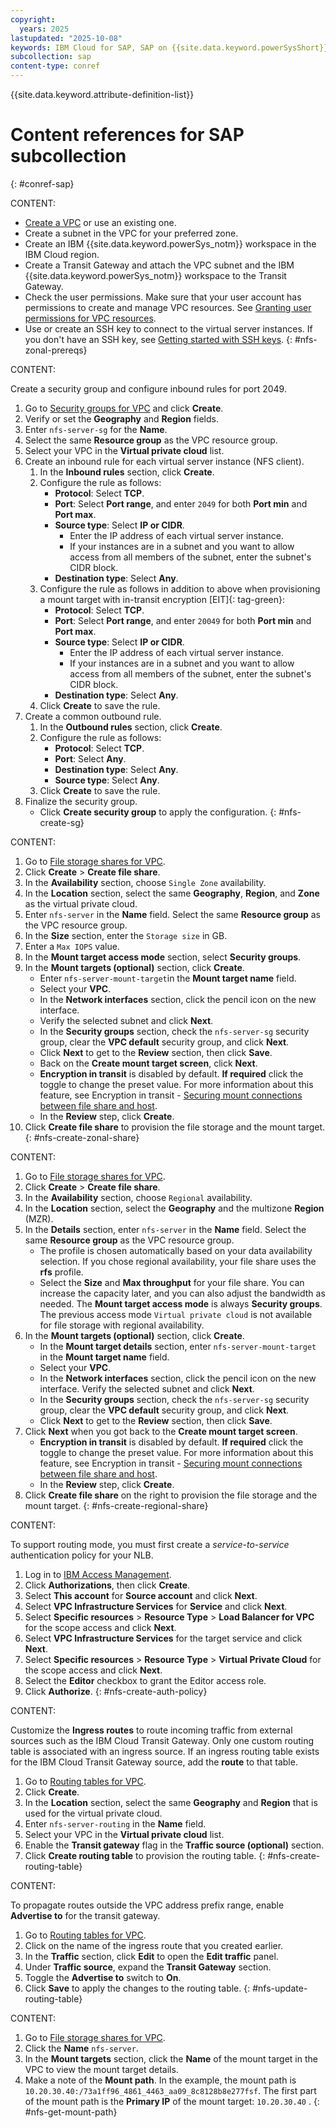 ```yaml
---
copyright:
  years: 2025
lastupdated: "2025-10-08"
keywords: IBM Cloud for SAP, SAP on {{site.data.keyword.powerSysShort}}
subcollection: sap
content-type: conref
---
```


{{site.data.keyword.attribute-definition-list}}

# Content references for SAP subcollection
{: #conref-sap}



CONTENT:

- [Create a VPC](/docs/vpc?topic=vpc-getting-started&interface=ui) or use an existing one.
- Create a subnet in the VPC for your preferred zone.
- Create an IBM {{site.data.keyword.powerSys_notm}} workspace in the IBM Cloud region.
- Create a Transit Gateway and attach the VPC subnet and the IBM {{site.data.keyword.powerSys_notm}} workspace to the Transit Gateway.
- Check the user permissions.
   Make sure that your user account has permissions to create and manage VPC resources.
   See [Granting user permissions for VPC resources](/docs/vpc?topic=vpc-managing-user-permissions-for-vpc-resources).
- Use or create an SSH key to connect to the virtual server instances.
   If you don't have an SSH key, see [Getting started with SSH keys](/docs/vpc?topic=vpc-ssh-keys).
{: #nfs-zonal-prereqs}






CONTENT:

Create a security group and configure inbound rules for port 2049.
1. Go to [Security groups for VPC](/infrastructure/network/securityGroups) and click **Create**.
1. Verify or set the **Geography** and **Region** fields.
1. Enter `nfs-server-sg` for the **Name**.
1. Select the same **Resource group** as the VPC resource group.
1. Select your VPC in the **Virtual private cloud** list.
1. Create an inbound rule for each virtual server instance (NFS client).
   1. In the **Inbound rules** section, click **Create**.
   1. Configure the rule as follows:
      - **Protocol**: Select **TCP**.
      - **Port**: Select **Port range**, and enter `2049` for both **Port min** and **Port max**.
      - **Source type**: Select **IP or CIDR**.
         - Enter the IP address of each virtual server instance.
         - If your instances are in a subnet and you want to allow access from all members of the subnet, enter the subnet's CIDR block.
      - **Destination type**: Select **Any**.
   1. Configure the rule as follows in addition to above when provisioning a mount target with in-transit encryption [EIT]{: tag-green}:
      - **Protocol**: Select **TCP**.
      - **Port**: Select **Port range**, and enter `20049` for both **Port min** and **Port max**.
      - **Source type**: Select **IP or CIDR**.
         - Enter the IP address of each virtual server instance.
         - If your instances are in a subnet and you want to allow access from all members of the subnet, enter the subnet's CIDR block.
      - **Destination type**: Select **Any**.
   1. Click **Create** to save the rule.
1. Create a common outbound rule.
   1. In the **Outbound rules** section, click **Create**.
   1. Configure the rule as follows:
      - **Protocol**: Select **TCP**.
      - **Port**: Select **Any**.
      - **Destination type**: Select **Any**.
      - **Source type**: Select **Any**.
   1. Click **Create** to save the rule.
1. Finalize the security group.
   - Click **Create security group** to apply the configuration.
{: #nfs-create-sg}






CONTENT:

1. Go to [File storage shares for VPC](/infrastructure/storage/fileShares).
1. Click **Create** > **Create file share**.
1. In the **Availability** section, choose `Single Zone` availability.
1. In the **Location** section, select the same **Geography**, **Region**, and **Zone** as the virtual private cloud.
1. Enter `nfs-server` in the **Name** field.
   Select the same **Resource group** as the VPC resource group.
1. In the **Size** section, enter the `Storage size` in GB.
1. Enter a `Max IOPS` value.
1. In the **Mount target access mode** section, select **Security groups**.
1. In the **Mount targets (optional)** section, click **Create**.
   - Enter `nfs-server-mount-target`in the **Mount target name** field.
   - Select your **VPC**.
   - In the **Network interfaces** section, click the pencil icon on the new interface.
   - Verify the selected subnet and click **Next**.
   - In the **Security groups** section, check the `nfs-server-sg` security group, clear the **VPC default** security group, and click **Next**.
   - Click **Next** to get to the **Review** section, then click **Save**.
   - Back on the **Create mount target screen**, click **Next**.
   - **Encryption in transit** is disabled by default. **If required** click the toggle to change the preset value. For more information about this feature, see Encryption in transit - [Securing mount connections between file share and host](/docs/vpc?topic=vpc-file-storage-vpc-eit).
   - In the **Review** step, click **Create**.
1. Click **Create file share** to provision the file storage and the mount target.
{: #nfs-create-zonal-share}






CONTENT:

1. Go to [File storage shares for VPC](/infrastructure/storage/fileShares).
1. Click **Create** > **Create file share**.
1. In the **Availability** section, choose `Regional` availability.
1. In the **Location** section, select the **Geography** and the multizone **Region** (MZR).
1. In the **Details** section, enter `nfs-server` in the **Name** field.
   Select the same **Resource group** as the VPC resource group.
   - The profile is chosen automatically based on your data availability selection.
      If you chose regional availability, your file share uses the **rfs** profile.
   - Select the **Size** and **Max throughput** for your file share.
      You can increase the capacity later, and you can also adjust the bandwidth as needed.
   The **Mount target access mode** is always **Security groups**.
   The previous access mode `Virtual private cloud` is not available for file storage with regional availability.
1. In the **Mount targets (optional)** section, click **Create**.
   - In the **Mount target details** section, enter `nfs-server-mount-target` in the **Mount target name** field.
   - Select your **VPC**.
   - In the **Network interfaces** section, click the pencil icon on the new interface.
      Verify the selected subnet and click **Next**.
   - In the **Security groups** section, check the `nfs-server-sg` security group, clear the **VPC default** security group, and click **Next**.
   - Click **Next** to get to the **Review** section, then click **Save**.
1. Click **Next** when you got back to the **Create mount target screen**.
   - **Encryption in transit** is disabled by default. **If required** click the toggle to change the preset value. For more information about this feature, see Encryption in transit - [Securing mount connections between file share and host](/docs/vpc?topic=vpc-file-storage-vpc-eit).
   - In the **Review** step, click **Create**.
1. Click **Create file share** on the right to provision the file storage and the mount target.
{: #nfs-create-regional-share}






CONTENT:

To support routing mode, you must first create a *service-to-service* authentication policy for your NLB.
1. Log in to [IBM Access Management](/iam/authorizations/grant).
1. Click **Authorizations**, then click **Create**.
1. Select **This account** for **Source account** and click **Next**.
1. Select **VPC Infrastructure Services** for **Service** and click **Next**.
1. Select **Specific resources** > **Resource Type** > **Load Balancer for VPC** for the scope access and click **Next**.
1. Select **VPC Infrastructure Services** for the target service and click **Next**.
1. Select **Specific resources** > **Resource Type** > **Virtual Private Cloud** for the scope access and click **Next**.
1. Select the **Editor** checkbox to grant the Editor access role.
1. Click **Authorize**.
{: #nfs-create-auth-policy}






CONTENT:

Customize the **Ingress routes** to route incoming traffic from external sources such as the IBM Cloud Transit Gateway.
Only one custom routing table is associated with an ingress source.
If an ingress routing table exists for the IBM Cloud Transit Gateway source, add the **route** to that table.
1. Go to [Routing tables for VPC](/infrastructure/network/routingTables).
1. Click **Create**.
1. In the **Location** section, select the same **Geography** and **Region** that is used for the virtual private cloud.
1. Enter `nfs-server-routing` in the **Name** field.
1. Select your VPC in the **Virtual private cloud** list.
1. Enable the **Transit gateway** flag in the **Traffic source (optional)** section.
1. Click **Create routing table** to provision the routing table.
{: #nfs-create-routing-table}






CONTENT:

To propagate routes outside the VPC address prefix range, enable **Advertise to** for the transit gateway.
1. Go to [Routing tables for VPC](/infrastructure/network/routingTables).
1. Click on the name of the ingress route that you created earlier.
1. In the **Traffic** section, click **Edit** to open the **Edit traffic** panel.
1. Under **Traffic source**, expand the **Transit Gateway** section.
1. Toggle the **Advertise to** switch to **On**.
1. Click **Save** to apply the changes to the routing table.
{: #nfs-update-routing-table}






CONTENT:

1. Go to [File storage shares for VPC](/infrastructure/storage/fileShares).
1. Click the **Name** `nfs-server`.
1. In the **Mount targets** section, click the **Name** of the mount target in the VPC to view the mount target details.
1. Make a note of the **Mount path**.
      In the example, the mount path is `10.20.30.40:/73a1ff96_4861_4463_aa09_8c8128b8e277fsf`.
      The first part of the mount path is the **Primary IP** of the mount target: `10.20.30.40` .
{: #nfs-get-mount-path}
